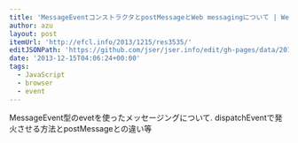 ```yaml
---
title: 'MessageEventコンストラクタとpostMessageとWeb messagingについて | Web scratch'
author: azu
layout: post
itemUrl: 'http://efcl.info/2013/1215/res3535/'
editJSONPath: 'https://github.com/jser/jser.info/edit/gh-pages/data/2013/12/index.json'
date: '2013-12-15T04:06:24+00:00'
tags:
  - JavaScript
  - browser
  - event
---
```

MessageEvent型のevetを使ったメッセージングについて.
dispatchEventで発火させる方法とpostMessageとの違い等
